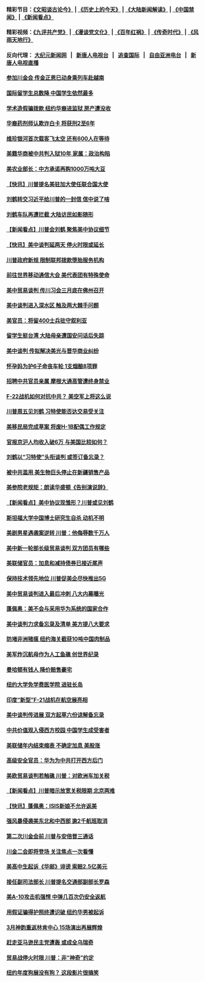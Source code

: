 #### 精彩节目：[《文昭谈古论今》](http://155.138.205.71/wenzhao) | [《历史上的今天》](http://155.138.205.71/today-in-history) | [《大陆新闻解读》](http://155.138.205.71/ntdtv-comedy) | [《中国禁闻》](http://155.138.205.71/ntdtv-news) | [《新闻看点》](http://155.138.205.71/news-insight) 

 #### 精彩视频：[《九评共产党》](http://155.138.205.71:10000/videos/jiuping) | [《漫谈党文化》](http://155.138.205.71:10000/videos/mtdwh) | [《百年红祸》](http://155.138.205.71:10000/videos/bnhh) | [《传奇时代》](http://155.138.205.71:10000/videos/legend) | [《风雨天地行》](http://155.138.205.71:10000/videos/fytdx) 

 #### 反向代理： [大纪元新闻网](http://155.138.205.71:10080/) &nbsp;&nbsp;|&nbsp;&nbsp; [新唐人电视台](http://155.138.205.71:8000/) &nbsp;&nbsp;|&nbsp;&nbsp; [追查国际](http://155.138.205.71:10010/) &nbsp;&nbsp;|&nbsp;&nbsp; [自由亚洲电台](http://155.138.205.71:9800/) &nbsp;&nbsp;|&nbsp;&nbsp; [新唐人电视直播](http://155.138.205.71/) 

#### [参加川金会 传金正恩已动身乘列车赴越南](../pages/nsc412/n11066064.md?t=02231237) 

#### [国际留学生总数降 中国学生依然最多](../pages/nsc412/n11065493.md?t=02231237) 

#### [学术造假骗拨款 纽约华裔进监狱 房产遭没收](../pages/nsc412/n11065527.md?t=02231237) 

#### [华裔药剂师认欺诈白卡 将获刑2至6年](../pages/nsc412/n11065518.md?t=02231237) 

#### [维珍银河首次载客飞太空 还有600人在等待](../pages/nsc412/n11065320.md?t=02231237) 

#### [美籍华商被中共判入狱10年 家属：政治构陷](../pages/nsc412/n11064869.md?t=02231237) 

#### [美农业部长：中方承诺再购1000万吨大豆](../pages/nsc412/n11065292.md?t=02231237) 

#### [【快讯】川普提名美驻加大使任联合国大使](../pages/nsc412/n11065030.md?t=02231237) 

#### [刘鹤转交习近平给川普的一封信 信中说了啥](../pages/nsc412/n11065005.md?t=02231237) 

#### [刘鹤车队再遭拦截 大陆访民如影随形](../pages/nsc412/n11064859.md?t=02231237) 

#### [【新闻看点】川普会刘鹤 聚焦美中协议细节](../pages/nsc412/n11064522.md?t=02231237) 

#### [【快讯】美中谈判延两天 停火时限或延长](../pages/nsc412/n11064736.md?t=02231237) 

#### [川普政府新规 限制联邦拨款堕胎服务机构](../pages/nsc412/n11064673.md?t=02231237) 

#### [前往世界移动通信大会 美代表团有特殊使命](../pages/nsc412/n11064423.md?t=02231237) 

#### [美中贸易谈判 传川习会三月底在佛州召开](../pages/nsc412/n11064654.md?t=02231237) 

#### [美中谈判进入深水区 触及两大棘手问题](../pages/nsc412/n11064523.md?t=02231237) 

#### [美官员：将留400士兵驻守叙利亚](../pages/nsc412/n11064222.md?t=02231237) 

#### [留学生挺台湾 大陆母亲遭国安问话后失踪](../pages/nsc412/n11064310.md?t=02231237) 

#### [美中谈判 传拟解决美光与晋华商业纠纷](../pages/nsc412/n11064263.md?t=02231237) 

#### [怀孕妈为护6子命丧车轮 1支烟酿8项罪](../pages/nsc412/n11064137.md?t=02231237) 

#### [招聘中共官员亲属 摩根大通高管遭终身禁业](../pages/nsc412/n11062061.md?t=02231237) 

#### [F-22战机如何对抗中共？ 美空军上将这么说](../pages/nsc412/n11063375.md?t=02231237) 

#### [川普周五见刘鹤 习特使能否达交易受关注](../pages/nsc412/n11062258.md?t=02231237) 

#### [美移民局完成草案 将废H-1B配偶工作规定](../pages/nsc412/n11061934.md?t=02231237) 

#### [官报京沪人均收入破6万 与美国比较如何？](../pages/nsc412/n11061157.md?t=02231237) 

#### [刘鹤以“习特使”头衔谈判 或签订备忘录？](../pages/nsc412/n11061744.md?t=02231237) 

#### [被中共滥用 美生物巨头停止在新疆销售产品](../pages/nsc412/n11061628.md?t=02231237) 

#### [美参院老规矩：朗读华盛顿《告别演说辞》](../pages/nsc412/n11061660.md?t=02231237) 

#### [【新闻看点】美中协议现雏形？川普或见刘鹤](../pages/nsc412/n11061396.md?t=02231237) 

#### [斯坦福大学中国博士研究生自杀 动机不明](../pages/nsc412/n11061563.md?t=02231237) 

#### [美剧男星遇袭案逆转 川普：他侮辱数千万人](../pages/nsc412/n11061494.md?t=02231237) 

#### [美中新一轮部长级贸易谈判 双方团员有哪些](../pages/nsc412/n11061476.md?t=02231237) 

#### [美联储官员：加息和减持债券已接近尾声](../pages/nsc412/n11061164.md?t=02231237) 

#### [保持技术领先地位 川普促美企尽快推出5G](../pages/nsc412/n11061363.md?t=02231237) 

#### [美中贸易谈判进入最后冲刺 八大内幕曝光](../pages/nsc412/n11061198.md?t=02231237) 

#### [蓬佩奥：美不会与采用华为系统的国家合作](../pages/nsc412/n11061146.md?t=02231237) 

#### [美中谈判力求备忘录及清单 美方提八大要求](../pages/nsc412/n11060804.md?t=02231237) 

#### [防堵非洲猪瘟 纽约海关截获10吨中国肉制品](../pages/nsc412/n11060084.md?t=02231237) 

#### [美军炸沉航母作为人工鱼礁 创世界纪录](../pages/nsc412/n11060575.md?t=02231237) 

#### [曼哈顿有钱人 降价赔售豪宅](../pages/nsc412/n11060031.md?t=02231237) 

#### [纽约大学免学费医学院 进驻长岛](../pages/nsc412/n11060097.md?t=02231237) 

#### [印度“新型”F-21战机在航空展亮相](../pages/nsc412/n11060186.md?t=02231237) 

#### [美中谈判传进展 双方起草六份谅解备忘录](../pages/nsc412/n11059856.md?t=02231237) 

#### [中共价值观入侵西方校园 中国学生成受害者](../pages/nsc412/n11059340.md?t=02231237) 

#### [美联储年内结束缩表 不确定加息 美股涨](../pages/nsc412/n11059270.md?t=02231237) 

#### [高级安全官员：华为为中共打开西方后门](../pages/nsc412/n11059100.md?t=02231237) 

#### [美欧贸易谈判若触礁 川普：对欧洲车加关税](../pages/nsc412/n11059114.md?t=02231237) 

#### [【新闻看点】川普暗示放宽关税限期 北京两难](../pages/nsc412/n11058764.md?t=02231237) 

#### [【快讯】蓬佩奥：ISIS新娘不允许返美](../pages/nsc412/n11058959.md?t=02231237) 

#### [强风暴侵袭美东北和中西部 逾2千航班取消](../pages/nsc412/n11058756.md?t=02231237) 

#### [第二次川金会前 川普与安倍晋三通话](../pages/nsc412/n11058939.md?t=02231237) 

#### [川金二会即将登场 关注焦点一次看懂](../pages/nsc412/n11058793.md?t=02231237) 

#### [美高中生起诉《华邮》诽谤 索赔2.5亿美元](../pages/nsc412/n11058279.md?t=02231237) 

#### [接任副司法部长 川普提名交通部副部长罗森](../pages/nsc412/n11058020.md?t=02231237) 

#### [美A-10攻击机强悍 中弹几百次仍安全返航](../pages/nsc412/n11057876.md?t=02231237) 

#### [用假证骗得护照终遭识破 纽约华男被起诉](../pages/nsc412/n11057256.md?t=02231237) 

#### [3月神韵重返林肯中心 15场演出再展辉煌](../pages/nsc412/n11057267.md?t=02231237) 

#### [赶走亚马逊民主党遭轰 或成全乌瑞奇](../pages/nsc412/n11057196.md?t=02231237) 

#### [贸易战停火时限 川普：非“神奇”约定](../pages/nsc412/n11056584.md?t=02231237) 

#### [纽约年度狗展没有狗？ 这段影片很搞笑](../pages/nsc412/n11057139.md?t=02231237) 

